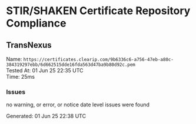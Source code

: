 # STIR/SHAKEN Certificate Repository Compliance

## TransNexus

Name: `https://certificates.clearip.com/9b6336c6-a756-47eb-a80c-384319297ebb/6d662515dde16fda563d47ba9b80d92c.pem`\
Tested At: 01 Jun 25 22:35 UTC\
Time: 25ms

### Issues

no warning, or error, or notice date level issues were found

Generated: 01 Jun 25 22:38 UTC